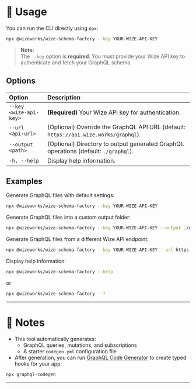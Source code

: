 # 🚀 Usage

You can run the CLI directly using `npx`:

```bash
npx @wizeworks/wize-schema-factory --key YOUR-WIZE-API-KEY
```

> **Note:**  
> The `--key` option is **required**. You must provide your Wize API key to authenticate and fetch your GraphQL schema.

## Options

| Option | Description |
|:-------|:------------|
| `--key <wize-api-key>` | **(Required)** Your Wize API key for authentication. |
| `--url <api-url>` | (Optional) Override the GraphQL API URL (default: `https://api.wize.works/graphql`). |
| `--output <path>` | (Optional) Directory to output generated GraphQL operations (default: `./graphql`). |
| `-h, --help` | Display help information. |

## Examples

Generate GraphQL files with default settings:

```bash
npx @wizeworks/wize-schema-factory --key YOUR-WIZE-API-KEY
```

Generate GraphQL files into a custom output folder:

```bash
npx @wizeworks/wize-schema-factory --key YOUR-WIZE-API-KEY --output ./generated-graphql
```

Generate GraphQL files from a different Wize API endpoint:

```bash
npx @wizeworks/wize-schema-factory --key YOUR-WIZE-API-KEY --url https://api.wize.works/other-service/graphql
```

Display help information:

```bash
npx @wizeworks/wize-schema-factory --help
```
or
```bash
npx @wizeworks/wize-schema-factory --?
```

---

# 💠 Notes

- This tool automatically generates:
  - GraphQL queries, mutations, and subscriptions
  - A starter `codegen.yml` configuration file
- After generation, you can run [GraphQL Code Generator](https://www.graphql-code-generator.com/) to create typed hooks for your app:

```bash
npx graphql-codegen
```

---

